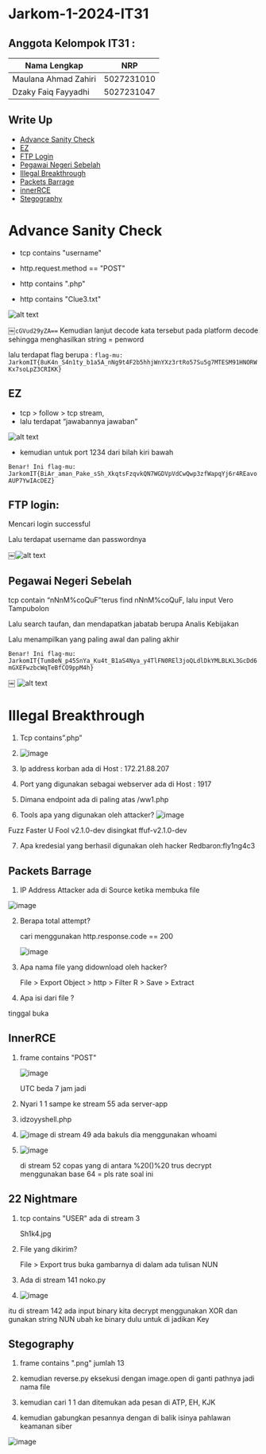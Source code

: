 # Jarkom-1-2024-IT31

## Anggota Kelompok IT31 :

| Nama Lengkap         | NRP        |
| -------------------- | ---------- |
| Maulana Ahmad Zahiri | 5027231010 |
| Dzaky Faiq Fayyadhi  | 5027231047 |

## Write Up

- [Advance Sanity Check](#advance-sanity-check)
- [EZ](#ez)
- [FTP Login](#ftp-login)
- [Pegawai Negeri Sebelah](#pegawai-negeri-sebelah)
- [Illegal Breakthrough](#illegal-breakthrough)
- [Packets Barrage](#packets-barrage)
- [innerRCE](#innerrce)
- [Stegography](#stegography)

# Advance Sanity Check

- tcp contains "username"

- http.request.method == "POST"

- http contains ".php"

- http contains "Clue3.txt"

![alt text](img/asc.png)

￼`cGVud29yZA==` Kemudian lanjut decode kata tersebut pada platform decode sehingga menghasilkan string = penword

lalu terdapat flag berupa :
`flag-mu: JarkomIT{8uK4n_S4n1ty_b1a5A_nNg9t4F2b5hhjWnYXz3rtRo57Su5g7MTESM91HNORWKx7soLpZ3CRIKK}`

## EZ

- tcp > follow > tcp stream,
- lalu terdapat “jawabannya jawaban”

![alt text](img/ez.png)

- kemudian untuk port 1234 dari bilah kiri bawah

`Benar! Ini flag-mu: JarkomIT{BiAr_aman_Pake_sSh_XkqtsFzqvkQN7WGDVpVdCwQwp3zfWapqYj6r4REavoAUP7YwIAcDEZ}
`

## FTP login:

Mencari login successful

Lalu terdapat username dan passwordnya

￼![alt text](img/ftplogin.png)

## Pegawai Negeri Sebelah

tcp contain “nNnM%coQuF”terus find nNnM%coQuF, lalu input Vero Tampubolon

Lalu search taufan, dan mendapatkan jabatab berupa Analis Kebijakan

Lalu menampilkan yang paling awal dan paling akhir

`Benar! Ini flag-mu: JarkomIT{Tum8eN_p45SnYa_Ku4t_B1aS4Nya_y4TlFN0REl3joQLdlDkYMLBLKL3GcDd6mGXEFwzbcWqTeBfCO9ppM4h}`

￼
![alt text](img/pns.png)

# Illegal Breakthrough

1.  Tcp contains”.php”

2.  ![image](https://github.com/user-attachments/assets/eff0b7fd-f6e1-49f1-94f7-334266f78538)

3.  Ip address korban ada di Host : 172.21.88.207

4.  Port yang digunakan sebagai webserver ada di Host : 1917

5.  Dimana endpoint ada di paling atas /ww1.php

6.  Tools apa yang digunakan oleh attacker?
    ![image](https://github.com/user-attachments/assets/a97f974a-da82-452f-a68d-1c265d3ce091)

Fuzz Faster U Fool v2.1.0-dev disingkat ffuf-v2.1.0-dev

7. Apa kredesial yang berhasil digunakan oleh hacker
   Redbaron:fly1ng4c3

## Packets Barrage

1. IP Address Attacker ada di Source ketika membuka file

![image](https://github.com/user-attachments/assets/63989d0b-0046-4f92-8359-fffc1bdb47c1)

2. Berapa total attempt?

   cari menggunakan http.response.code == 200

   ![image](https://github.com/user-attachments/assets/686099ce-747c-489c-a582-244315f0b15e)

3. Apa nama file yang didownload oleh hacker?

   File > Export Object > http > Filter R > Save > Extract

4. Apa isi dari file ?

tinggal buka

## InnerRCE

1. frame contains "POST"

   ![image](https://github.com/user-attachments/assets/f6ff2516-f325-4eb9-9c61-569c805f270e)

   UTC beda 7 jam jadi

2. Nyari 1 1 sampe ke stream 55 ada server-app

3. idzoyyshell.php

4. ![image](https://github.com/user-attachments/assets/0572b4e5-ac06-4936-9d08-08ecce894edf)
   di stream 49 ada bakuls dia menggunakan whoami

5. ![image](https://github.com/user-attachments/assets/4f0c7b7a-c117-4e23-9aa6-212a3f562fe0)

   di stream 52 copas yang di antara %20()%20 trus decrypt menggunakan base 64 = pls rate soal ini

## 22 Nightmare

1. tcp contains "USER" ada di stream 3

   Sh1k4.jpg

2. File yang dikirim?

   File > Export trus buka gambarnya di dalam ada tulisan NUN

3. Ada di stream 141 noko.py

4. ![image](https://github.com/user-attachments/assets/c759488b-d887-4010-94ba-ca1bb89a2616)

itu di stream 142 ada input binary kita decrypt menggunakan XOR dan gunakan string NUN ubah ke binary dulu untuk di jadikan Key

## Stegography

1. frame contains ".png" jumlah 13

2. kemudian reverse.py eksekusi dengan image.open di ganti pathnya jadi nama file

3. kemudian cari 1 1 dan ditemukan ada pesan di ATP, EH, KJK

4. kemudian gabungkan pesannya dengan di balik isinya pahlawan keamanan siber

![image](https://github.com/user-attachments/assets/012b257c-670c-45ec-aaf8-f8f16f13bb18)
